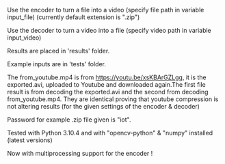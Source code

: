 Use the encoder to turn a file into a video (specify file path in variable input_file) (currently default extension is ".zip")

Use the decoder to turn a video into a file (specify video path in variable input_video) 

Results are placed in 'results' folder.


Example inputs are in 'tests' folder.


The from_youtube.mp4 is from https://youtu.be/xsKBArGZLgg, it is the exported.avi, uploaded to Youtube and downloaded again.The first file result is from decoding the exported.avi and the second from decoding from_youtube.mp4. They are identical proving that youtube compression is not altering results (for the given settings of the encoder & decoder)


Password for example .zip file given is "iot".

Tested with Python 3.10.4 and with "opencv-python" & "numpy" installed (latest versions)

Now with multiprocessing support for the encoder !
